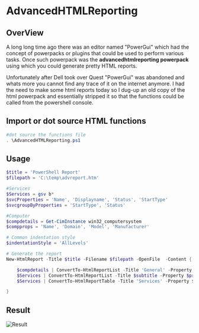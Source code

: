# AdvancedHTMLReporting

## OverView

A long long time ago there was an editor named "PowerGui" which had the concept of powerpacks or plugins that could be used to perform various tasks.
Once such powerpack was the **advancedhtmlreporting powerpack** using which you could generate pretty HTML reports.

Unfortunately after Dell took over Quest "PowerGui" was abandoned and whats more you cannot find any trace of it on the internet anymore.
I had the need to make some html reports today so I dug-up an old copy of the html powerpack and essentially stripped it so that the functions could be called from the powershell console.

## Import or dot source HTML functions

```powershell
#dot source the functions file
. \AdvancedHTMLReporting.ps1
```

## Usage

```powershell
$title = 'PowerShell Report'
$filepath = 'C:\temp\advreport.htm'

#Services
$Services = gsv b*
$svcProperties = 'Name', 'Displayname', 'Status', 'StartType'
$svcgroupByProperties = 'StartType', 'Status'

#Computer
$compdetails = Get-CimInstance win32_computersystem
$compprops = 'Name', 'Domain', 'Model', 'Manufacturer'

# Common indentation style
$indentationStyle = 'AllLevels'

# Generate the report
New-HtmlReport -Title $title -Filename $filepath -OpenFile  -Content {

    $compdetails | ConvertTo-HtmlReportList -Title 'General' -Property $compprops -Indent $indentationStyle -PrefixGroupNames -Collapsible -Expanded
    $Services | ConvertTo-HtmlReportList -Title $subtitle -Property $properties -GroupBy $groupByProperties -Indent $indentationStyle.ToString().Replace(' ', '') -PrefixGroupNames:$prefixGroupNames -Collapsible -Expanded
    $Services | ConvertTo-HtmlReportTable -Title 'Services' -Property $svcProperties -GroupBy $svcgroupByProperties -Indent $indentationStyle -PrefixGroupNames -Collapsible -Expanded

}
```

## Result

![Result](https://v2kiran.github.com/images/yaktocat.png)
